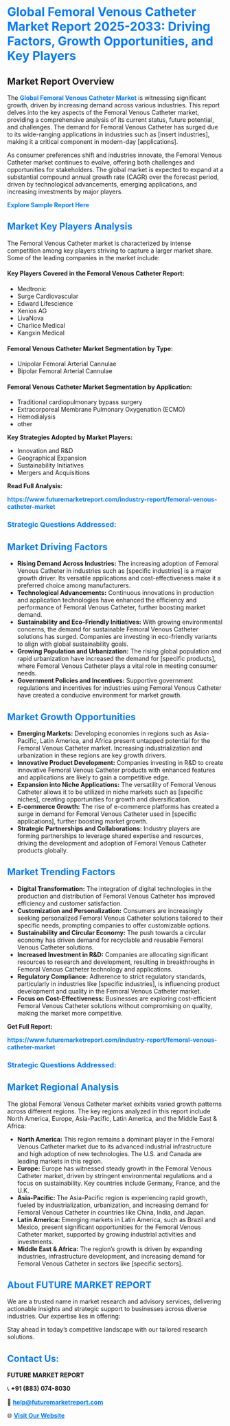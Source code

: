 <h1 style="color: #007BFF;">Global Femoral Venous Catheter Market Report 2025-2033: Driving Factors, Growth Opportunities, and Key Players</h1>

<section id="overview">
<h2>Market Report Overview</h2>
<p>The <a href="https://www.futuremarketreport.com/industry-report/femoral-venous-catheter-market" style="color: #007BFF; text-decoration: none;"><strong>Global Femoral Venous Catheter Market</strong></a> is witnessing significant growth, driven by increasing demand across various industries. This report delves into the key aspects of the Femoral Venous Catheter market, providing a comprehensive analysis of its current status, future potential, and challenges. The demand for Femoral Venous Catheter has surged due to its wide-ranging applications in industries such as [insert industries], making it a critical component in modern-day [applications].</p>
<p>As consumer preferences shift and industries innovate, the Femoral Venous Catheter market continues to evolve, offering both challenges and opportunities for stakeholders. The global market is expected to expand at a substantial compound annual growth rate (CAGR) over the forecast period, driven by technological advancements, emerging applications, and increasing investments by major players.</p>
</section>

<section id="overview">
<p><a href="https://www.futuremarketreport.com/request-sample/reportId=79417" style="color: #007BFF; text-decoration: none;"><strong>Explore Sample Report Here</strong></a></p>
</section>

<section id="key-players">
<h2 style="color: #007BFF;">Market Key Players Analysis</h2>
<p>The Femoral Venous Catheter market is characterized by intense competition among key players striving to capture a larger market share. Some of the leading companies in the market include:</p>
<h4>Key Players Covered in the Femoral Venous Catheter Report:</h4>
<ul><li>Medtronic</li><li>Surge Cardiovascular</li><li>Edward Lifescience</li><li>Xenios AG</li><li>LivaNova</li><li>Charlice Medical</li><li>Kangxin Medical</li></ul>
<h4>Femoral Venous Catheter Market Segmentation by Type:</h4>
<ul><li>Unipolar Femoral Arterial Cannulae</li><li>Bipolar Femoral Arterial Cannulae</li></ul>

<h4>Femoral Venous Catheter Market Segmentation by Application:</h4>
<ul><li>Traditional cardiopulmonary bypass surgery</li><li>Extracorporeal Membrane Pulmonary Oxygenation (ECMO)</li><li>Hemodialysis</li><li>other</li></ul>
<p><strong>Key Strategies Adopted by Market Players:</strong></p>
<ul>
<li>Innovation and R&D</li>
<li>Geographical Expansion</li>
<li>Sustainability Initiatives</li>
<li>Mergers and Acquisitions</li>
</ul>
</section>

<section>
<p><strong>Read Full Analysis: </strong></p><a href="https://www.futuremarketreport.com/industry-report/femoral-venous-catheter-market" style="color: #007BFF; text-decoration: none;"><strong>https://www.futuremarketreport.com/industry-report/femoral-venous-catheter-market</strong></a>
<h3 style="color: #007BFF;">Strategic Questions Addressed:</h3>
</section>

<section id="driving-factors">
<h2 style="color: #007BFF;">Market Driving Factors</h2>
<ul>
<li><strong>Rising Demand Across Industries:</strong> The increasing adoption of Femoral Venous Catheter in industries such as [specific industries] is a major growth driver. Its versatile applications and cost-effectiveness make it a preferred choice among manufacturers.</li>
<li><strong>Technological Advancements:</strong> Continuous innovations in production and application technologies have enhanced the efficiency and performance of Femoral Venous Catheter, further boosting market demand.</li>
<li><strong>Sustainability and Eco-Friendly Initiatives:</strong> With growing environmental concerns, the demand for sustainable Femoral Venous Catheter solutions has surged. Companies are investing in eco-friendly variants to align with global sustainability goals.</li>
<li><strong>Growing Population and Urbanization:</strong> The rising global population and rapid urbanization have increased the demand for [specific products], where Femoral Venous Catheter plays a vital role in meeting consumer needs.</li>
<li><strong>Government Policies and Incentives:</strong> Supportive government regulations and incentives for industries using Femoral Venous Catheter have created a conducive environment for market growth.</li>
</ul>
</section>

<section id="growth-opportunities">
<h2 style="color: #007BFF;">Market Growth Opportunities</h2>
<ul>
<li><strong>Emerging Markets:</strong> Developing economies in regions such as Asia-Pacific, Latin America, and Africa present untapped potential for the Femoral Venous Catheter market. Increasing industrialization and urbanization in these regions are key growth drivers.</li>
<li><strong>Innovative Product Development:</strong> Companies investing in R&D to create innovative Femoral Venous Catheter products with enhanced features and applications are likely to gain a competitive edge.</li>
<li><strong>Expansion into Niche Applications:</strong> The versatility of Femoral Venous Catheter allows it to be utilized in niche markets such as [specific niches], creating opportunities for growth and diversification.</li>
<li><strong>E-commerce Growth:</strong> The rise of e-commerce platforms has created a surge in demand for Femoral Venous Catheter used in [specific applications], further boosting market growth.</li>
<li><strong>Strategic Partnerships and Collaborations:</strong> Industry players are forming partnerships to leverage shared expertise and resources, driving the development and adoption of Femoral Venous Catheter products globally.</li>
</ul>
</section>

<section id="trending-factors">
<h2 style="color: #007BFF;">Market Trending Factors</h2>
<ul>
<li><strong>Digital Transformation:</strong> The integration of digital technologies in the production and distribution of Femoral Venous Catheter has improved efficiency and customer satisfaction.</li>
<li><strong>Customization and Personalization:</strong> Consumers are increasingly seeking personalized Femoral Venous Catheter solutions tailored to their specific needs, prompting companies to offer customizable options.</li>
<li><strong>Sustainability and Circular Economy:</strong> The push towards a circular economy has driven demand for recyclable and reusable Femoral Venous Catheter solutions.</li>
<li><strong>Increased Investment in R&D:</strong> Companies are allocating significant resources to research and development, resulting in breakthroughs in Femoral Venous Catheter technology and applications.</li>
<li><strong>Regulatory Compliance:</strong> Adherence to strict regulatory standards, particularly in industries like [specific industries], is influencing product development and quality in the Femoral Venous Catheter market.</li>
<li><strong>Focus on Cost-Effectiveness:</strong> Businesses are exploring cost-efficient Femoral Venous Catheter solutions without compromising on quality, making the market more competitive.</li>
</ul>
</section>

<section>
<p><strong>Get Full Report: </strong></p><a href="https://www.futuremarketreport.com/industry-report/femoral-venous-catheter-market" style="color: #007BFF; text-decoration: none;"><strong>https://www.futuremarketreport.com/industry-report/femoral-venous-catheter-market</strong></a>
<h3 style="color: #007BFF;">Strategic Questions Addressed:</h3>
</section>


<section id="regional-analysis">
<h2 style="color: #007BFF;">Market Regional Analysis</h2>
<p>The global Femoral Venous Catheter market exhibits varied growth patterns across different regions. The key regions analyzed in this report include North America, Europe, Asia-Pacific, Latin America, and the Middle East & Africa:</p>
<ul>
<li><strong>North America:</strong> This region remains a dominant player in the Femoral Venous Catheter market due to its advanced industrial infrastructure and high adoption of new technologies. The U.S. and Canada are leading markets in this region.</li>
<li><strong>Europe:</strong> Europe has witnessed steady growth in the Femoral Venous Catheter market, driven by stringent environmental regulations and a focus on sustainability. Key countries include Germany, France, and the U.K.</li>
<li><strong>Asia-Pacific:</strong> The Asia-Pacific region is experiencing rapid growth, fueled by industrialization, urbanization, and increasing demand for Femoral Venous Catheter in countries like China, India, and Japan.</li>
<li><strong>Latin America:</strong> Emerging markets in Latin America, such as Brazil and Mexico, present significant opportunities for the Femoral Venous Catheter market, supported by growing industrial activities and investments.</li>
<li><strong>Middle East & Africa:</strong> The region’s growth is driven by expanding industries, infrastructure development, and increasing demand for Femoral Venous Catheter in sectors like [specific sectors].</li>
</ul>
</section>

<footer>
<h2 style="color: #007BFF;">About FUTURE MARKET REPORT</h2>
<p>We are a trusted name in market research and advisory services, delivering actionable insights and strategic support to businesses across diverse industries. Our expertise lies in offering:</p>

<p>Stay ahead in today’s competitive landscape with our tailored research solutions.</p>

<h2 style="color: #007BFF;">Contact Us:</h2>
<p><strong>FUTURE MARKET REPORT</strong></p>
<p>📞 <strong>+91 (883) 074-8030</strong></p>
<p>📧 <strong><a href="mailto:help@futuremarketreport.com" style="color: #007BFF;">help@futuremarketreport.com</a></strong></p>
<p>🌐 <strong><a href="https://www.futuremarketreport.com/" style="color: #007BFF;">Visit Our Website</a></strong></p>
</footer>